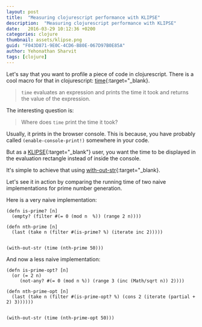 ```yaml
---
layout: post
title:  "Measuring clojurescript performance with KLIPSE"
description:  "Measuring clojurescript performance with KLIPSE"
date:   2016-03-29 10:12:36 +0200
categories: clojure
thumbnail: assets/klipse.png
guid: "F043D871-9E0C-4CD6-B80E-067D97B0E85A"
author: Yehonathan Sharvit
tags: [clojure]
---
```


Let's say that you want to profile a piece of code in clojurescript. 
There is a cool macro for that in clojurescript: [time](https://clojuredocs.org/clojure.core/time){:target="_blank}.

>`time` evaluates an expression and prints the time it took and returns the value of the expression.


The interesting question is:

> Where does `time` print the time it took?

Usually, it prints in the browser console. This is because, you have probably called `(enable-console-print!)` somewhere in your code.

But as a [KLIPSE][app-url-js]{:target="_blank"} user, you want the time to be displayed in the evaluation rectangle instead of inside the console.

It's simple to achieve that using [with-out-str](https://clojuredocs.org/clojure.core/with-out-str){:target="_blank}.

Let's see it in action by comparing the running time of two naive implementations for prime number generation.


Here is a very naive implementation:

~~~klipse
(defn is-prime? [n]
  (empty? (filter #(= 0 (mod n  %)) (range 2 n))))

(defn nth-prime [n]
  (last (take n (filter #(is-prime? %) (iterate inc 2)))))


(with-out-str (time (nth-prime 50)))

~~~

And now a less naive implementation:

~~~klipse
(defn is-prime-opt? [n]
  (or (= 2 n)
     (not-any? #(= 0 (mod n %)) (range 3 (inc (Math/sqrt n)) 2))))

(defn nth-prime-opt [n]
  (last (take n (filter #(is-prime-opt? %) (cons 2 (iterate (partial + 2) 3))))))


(with-out-str (time (nth-prime-opt 50)))

~~~


[app-url-js]: http://app.klipse.tech?js_only=1

